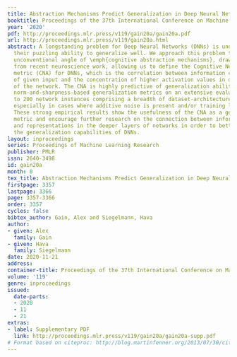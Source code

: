 ```yaml
---
title: Abstraction Mechanisms Predict Generalization in Deep Neural Networks
booktitle: Proceedings of the 37th International Conference on Machine Learning
year: '2020'
pdf: http://proceedings.mlr.press/v119/gain20a/gain20a.pdf
url: http://proceedings.mlr.press/v119/gain20a.html
abstract: A longstanding problem for Deep Neural Networks (DNNs) is understanding
  their puzzling ability to generalize well. We approach this problem through the
  unconventional angle of \emph{cognitive abstraction mechanisms}, drawing inspiration
  from recent neuroscience work, allowing us to define the Cognitive Neural Activation
  metric (CNA) for DNNs, which is the correlation between information complexity (entropy)
  of given input and the concentration of higher activation values in deeper layers
  of the network. The CNA is highly predictive of generalization ability, outperforming
  norm-and-sharpness-based generalization metrics on an extensive evaluation of close
  to 200 network instances comprising a breadth of dataset-architecture combinations,
  especially in cases where additive noise is present and/or training labels are corrupted.
  These strong empirical results show the usefulness of the CNA as a generalization
  metric and encourage further research on the connection between information complexity
  and representations in the deeper layers of networks in order to better understand
  the generalization capabilities of DNNs.
layout: inproceedings
series: Proceedings of Machine Learning Research
publisher: PMLR
issn: 2640-3498
id: gain20a
month: 0
tex_title: Abstraction Mechanisms Predict Generalization in Deep Neural Networks
firstpage: 3357
lastpage: 3366
page: 3357-3366
order: 3357
cycles: false
bibtex_author: Gain, Alex and Siegelmann, Hava
author:
- given: Alex
  family: Gain
- given: Hava
  family: Siegelmann
date: 2020-11-21
address: 
container-title: Proceedings of the 37th International Conference on Machine Learning
volume: '119'
genre: inproceedings
issued:
  date-parts:
  - 2020
  - 11
  - 21
extras:
- label: Supplementary PDF
  link: http://proceedings.mlr.press/v119/gain20a/gain20a-supp.pdf
# Format based on citeproc: http://blog.martinfenner.org/2013/07/30/citeproc-yaml-for-bibliographies/
---
```

